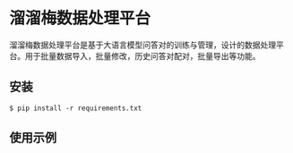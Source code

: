 # 溜溜梅数据处理平台
溜溜梅数据处理平台是基于大语言模型问答对的训练与管理，设计的数据处理平台。用于批量数据导入，批量修改，历史问答对配对，批量导出等功能。
## 安装
```
$ pip install -r requirements.txt
```
## 使用示例
